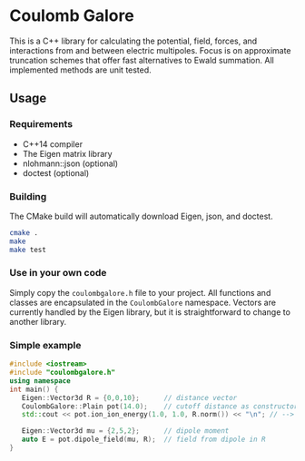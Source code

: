 # Coulomb Galore

This is a C++ library for calculating the potential, field, forces, and interactions from and between electric multipoles. Focus is on approximate truncation schemes that offer fast alternatives to Ewald summation. All implemented methods are unit tested.

## Usage

### Requirements

- C++14 compiler
- The Eigen matrix library
- nlohmann::json (optional)
- doctest (optional)

### Building

The CMake build will automatically download Eigen, json, and doctest.

~~~ bash
cmake .
make
make test
~~~

### Use in your own code

Simply copy the `coulombgalore.h` file to your project. All functions and classes are encapsulated in the `CoulombGalore` namespace. Vectors are currently handled by the Eigen library, but it is straightforward to change to another library.

### Simple example

~~~ cpp
#include <iostream>
#include "coulombgalore.h"
using namespace 
int main() {
   Eigen::Vector3d R = {0,0,10};      // distance vector
   CoulombGalore::Plain pot(14.0);    // cutoff distance as constructor argument
   std::cout << pot.ion_ion_energy(1.0, 1.0, R.norm()) << "\n"; // --> potential energy = 1.0*1.0/14

   Eigen::Vector3d mu = {2,5,2};      // dipole moment
   auto E = pot.dipole_field(mu, R);  // field from dipole in R
}
~~~
